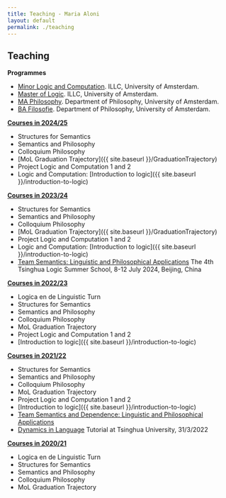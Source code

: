 ```yaml
---
title: Teaching - Maria Aloni
layout: default
permalink: ./teaching
---
```


## Teaching

**Programmes**
* [Minor Logic and Computation](https://www.illc.uva.nl/MinorLoCo/). ILLC, University of Amsterdam.
* [Master of Logic](https://msclogic.illc.uva.nl). ILLC, University of Amsterdam.
* [MA Philosophy](https://gsh.uva.nl/content/masters/philosophy/philosophy.html). Department of Philosophy, University of Amsterdam.
* [BA Filosofie](https://www.uva.nl/programmas/bachelors/filosofie/filosofie.html). Department of Philosophy, University of Amsterdam.

**[Courses in 2024/25](https://studiegids.uva.nl/xmlpages/page/2024-2025/zoek-docent/docent/9379)** 
* Structures for Semantics
* Semantics and Philosophy
* Colloquium Philosophy
* [MoL Graduation Trajectory]({{ site.baseurl }}/GraduationTrajectory)
* Project Logic and Computation 1 and 2 
* Logic and Computation: [Introduction to logic]({{ site.baseurl }}/introduction-to-logic)

**[Courses in 2023/24](https://studiegids.uva.nl/xmlpages/page/2023-2024/zoek-docent/docent/9379)** 
* Structures for Semantics
* Semantics and Philosophy
* Colloquium Philosophy
* [MoL Graduation Trajectory]({{ site.baseurl }}/GraduationTrajectory)
* Project Logic and Computation 1 and 2 
* Logic and Computation: [Introduction to logic]({{ site.baseurl }}/introduction-to-logic)
* [Team Semantics: Linguistic and Philosophical Applications](http://tsinghualogic.net/JRC/team-semantics-linguistic-and-philosophical-applications/) The 4th Tsinghua Logic Summer School, 8-12 July 2024, Beijing, China

**[Courses in 2022/23](https://studiegids.uva.nl/xmlpages/page/2022-2023/zoek-docent/docent/9379)** 
* Logica en de Linguistic Turn
* Structures for Semantics
* Semantics and Philosophy
* Colloquium Philosophy
* MoL Graduation Trajectory
* Project Logic and Computation 1 and 2 
* [Introduction to logic]({{ site.baseurl }}/introduction-to-logic)

**[Courses in 2021/22](https://studiegids.uva.nl/xmlpages/page/2021-2022/zoek-docent/docent/9379)** 
* Structures for Semantics
* Semantics and Philosophy
* Colloquium Philosophy
* MoL Graduation Trajectory
* Project Logic and Computation 1 and 2 
* [Introduction to logic]({{ site.baseurl }}/introduction-to-logic)
* [Team Semantics and Dependence: Linguistic and Philosophical Applications](https://dependence-project.netlify.app/project/)
* [Dynamics in Language](https://www.marialoni.org/resources/DynTutorial2022.pdf) Tutorial at Tsinghua University, 31/3/2022  

**[Courses in 2020/21](https://studiegids.uva.nl/xmlpages/page/2020-2021/zoek-docent/docent/9379)** 
* Logica en de Linguistic Turn
* Structures for Semantics
* Semantics and Philosophy
* Colloquium Philosophy
* MoL Graduation Trajectory

